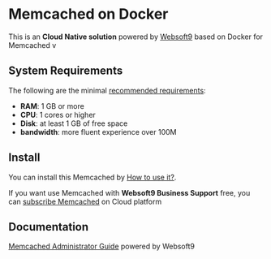 # Memcached on Docker  

This is an **Cloud Native solution** powered by [Websoft9](https://www.websoft9.com) based on Docker for Memcached v

## System Requirements

The following are the minimal [recommended requirements](https://github.com/memcached/memcached/wiki/Install):

* **RAM**: 1 GB or more
* **CPU**: 1 cores or higher
* **Disk**: at least 1 GB of free space
* **bandwidth**: more fluent experience over 100M  

## Install

You can install this Memcached by [How to use it?](https://github.com/Websoft9/docker-library#how-to-use-it).   

If you want use Memcached with **Websoft9 Business Support** free, you can [subscribe Memcached](https://www.websoft9.com/apps) on Cloud platform

## Documentation

[Memcached Administrator Guide](https://support.websoft9.com/docs/memcached) powered by Websoft9
